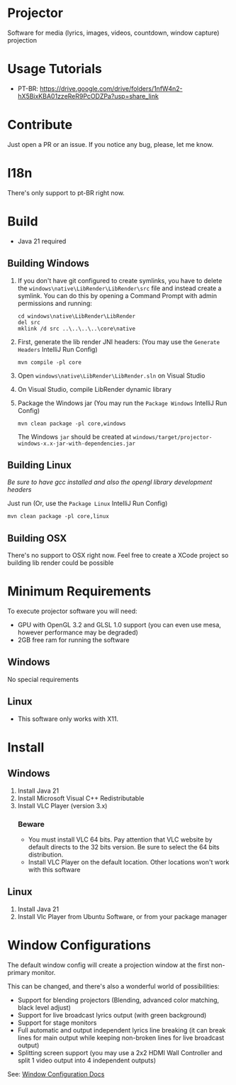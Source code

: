 Projector
=========

Software for media (lyrics, images, videos, countdown, window capture) projection

Usage Tutorials
===============

- PT-BR: https://drive.google.com/drive/folders/1nfW4n2-hX5BixKBA01zzeReR9PcODZPa?usp=share_link

Contribute
==========

Just open a PR or an issue. If you notice any bug, please, let me know.

I18n
=====

There's only support to pt-BR right now.

Build
=====
- Java 21 required

## Building Windows

1. If you don't have git configured to create symlinks, you have to delete the 
    `windows\native\LibRender\LibRender\src` file and instead create a symlink. You can do this by opening a 
    Command Prompt with admin permissions and running: 
    ```
   cd windows\native\LibRender\LibRender
   del src
   mklink /d src ..\..\..\..\core\native
   ```
    
2. First, generate the lib render JNI headers: (You may use the `Generate Headers` IntelliJ Run Config)
    ```
    mvn compile -pl core
    ```
3. Open `windows\native\LibRender\LibRender.sln` on Visual Studio
4. On Visual Studio, compile LibRender dynamic library
5. Package the Windows jar (You may run the `Package Windows` IntelliJ Run Config)
    ```
    mvn clean package -pl core,windows
    ```

    The Windows `jar` should be created at `windows/target/projector-windows-x.x-jar-with-dependencies.jar`

## Building Linux

*Be sure to have gcc installed and also the opengl library development headers*

Just run (Or, use the `Package Linux` IntelliJ Run Config)

```
mvn clean package -pl core,linux
```

## Building OSX
There's no support to OSX right now. Feel free to create a XCode project so building lib render could be possible

Minimum Requirements
====================

To execute projector software you will need:

- GPU with OpenGL 3.2 and GLSL 1.0 support (you can even use mesa, however performance may be degraded)
- 2GB free ram for running the software

## Windows

No special requirements

## Linux

- This software only works with X11. 

Install
==========

## Windows

1. Install Java 21
2. Install Microsoft Visual C++ Redistributable
3. Install VLC Player (version 3.x)
   ### Beware
   - You must install VLC 64 bits. Pay attention that VLC website by default directs to the 32 bits version. Be sure to select the 64 bits distribution.
   - Install VLC Player on the default location. Other locations won't work with this software

## Linux

1. Install Java 21
2. Install Vlc Player from Ubuntu Software, or from your package manager

Window Configurations
=====================

The default window config will create a projection window at the first non-primary monitor.

This can be changed, and there's also a wonderful world of possibilities:

- Support for blending projectors (Blending, advanced color matching, black level adjust)
- Support for live broadcast lyrics output (with green background)
- Support for stage monitors
- Full automatic and output independent lyrics line breaking (it can break lines for main output while keeping non-broken lines for live broadcast output) 
- Splitting screen support (you may use a 2x2 HDMI Wall Controller and split 1 video output into 4 independent outputs)

See: [Window Configuration Docs](https://github.com/julia-otran/projector/tree/master/docs/window-configurations)
